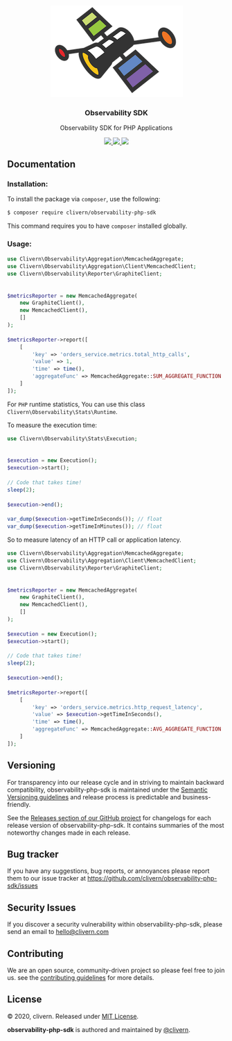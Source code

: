 <p align="center">
    <img alt="observability-php-sdk logo" src="/assets/img/logo5.png?v=2.0.5" />
    <h3 align="center">Observability SDK</h3>
    <p align="center">Observability SDK for PHP Applications</p>
    <p align="center">
        <a href="https://github.com/Clivern/observability-php-sdk/actions/workflows/php.yml">
            <img src="https://github.com/Clivern/observability-php-sdk/actions/workflows/php.yml/badge.svg">
        </a>
        <a href="https://packagist.org/packages/clivern/observability-php-sdk">
            <img src="https://img.shields.io/badge/Version-2.0.5-red.svg">
        </a>
        <a href="https://github.com/Clivern/observability-php-sdk/blob/master/LICENSE">
            <img src="https://img.shields.io/badge/LICENSE-MIT-orange.svg">
        </a>
    </p>
</p>


## Documentation

### Installation:

To install the package via `composer`, use the following:

```zsh
$ composer require clivern/observability-php-sdk
```

This command requires you to have `composer` installed globally.

### Usage:

```php
use Clivern\Observability\Aggregation\MemcachedAggregate;
use Clivern\Observability\Aggregation\Client\MemcachedClient;
use Clivern\Observability\Reporter\GraphiteClient;


$metricsReporter = new MemcachedAggregate(
    new GraphiteClient(),
    new MemcachedClient(),
    []
);

$metricsReporter->report([
    [
        'key' => 'orders_service.metrics.total_http_calls',
        'value' => 1,
        'time' => time(),
        'aggregateFunc' => MemcachedAggregate::SUM_AGGREGATE_FUNCTION
    ]
]);
```

For `PHP` runtime statistics, You can use this class `Clivern\Observability\Stats\Runtime`.

To measure the execution time:

```php
use Clivern\Observability\Stats\Execution;


$execution = new Execution();
$execution->start();

// Code that takes time!
sleep(2);

$execution->end();

var_dump($execution->getTimeInSeconds()); // float
var_dump($execution->getTimeInMinutes()); // float
```

So to measure latency of an HTTP call or application latency.

```php
use Clivern\Observability\Aggregation\MemcachedAggregate;
use Clivern\Observability\Aggregation\Client\MemcachedClient;
use Clivern\Observability\Reporter\GraphiteClient;


$metricsReporter = new MemcachedAggregate(
    new GraphiteClient(),
    new MemcachedClient(),
    []
);

$execution = new Execution();
$execution->start();

// Code that takes time!
sleep(2);

$execution->end();

$metricsReporter->report([
    [
        'key' => 'orders_service.metrics.http_request_latency',
        'value' => $execution->getTimeInSeconds(),
        'time' => time(),
        'aggregateFunc' => MemcachedAggregate::AVG_AGGREGATE_FUNCTION
    ]
]);
```


## Versioning

For transparency into our release cycle and in striving to maintain backward compatibility, observability-php-sdk is maintained under the [Semantic Versioning guidelines](https://semver.org/) and release process is predictable and business-friendly.

See the [Releases section of our GitHub project](https://github.com/clivern/observability-php-sdk/releases) for changelogs for each release version of observability-php-sdk. It contains summaries of the most noteworthy changes made in each release.


## Bug tracker

If you have any suggestions, bug reports, or annoyances please report them to our issue tracker at https://github.com/clivern/observability-php-sdk/issues


## Security Issues

If you discover a security vulnerability within observability-php-sdk, please send an email to [hello@clivern.com](mailto:hello@clivern.com)


## Contributing

We are an open source, community-driven project so please feel free to join us. see the [contributing guidelines](CONTRIBUTING.md) for more details.


## License

© 2020, clivern. Released under [MIT License](https://opensource.org/licenses/mit-license.php).

**observability-php-sdk** is authored and maintained by [@clivern](http://github.com/clivern).
